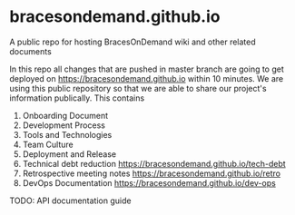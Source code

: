 # bracesondemand.github.io
A public repo for hosting BracesOnDemand wiki and other related documents

In this repo all changes that are pushed in master branch are going to get deployed on https://bracesondemand.github.io within 10 minutes.
We are using this public repository so that we are able to share our project's information publically.
This contains
1. Onboarding Document
2. Development Process
3. Tools and Technologies
4. Team Culture
5. Deployment and Release
6. Technical debt reduction https://bracesondemand.github.io/tech-debt
7. Retrospective meeting notes https://bracesondemand.github.io/retro
8. DevOps Documentation https://bracesondemand.github.io/dev-ops

TODO:
API documentation guide 
